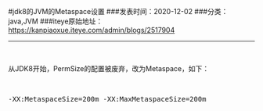 #jdk8的JVM的Metaspace设置
###发表时间：2020-12-02
###分类：java,JVM
###iteye原始地址：<a href="https://kanpiaoxue.iteye.com/admin/blogs/2517904" target="_blank">https://kanpiaoxue.iteye.com/admin/blogs/2517904</a>

---

<div class="iteye-blog-content-contain" style="font-size: 14px;"> 
 <p>&nbsp;</p> 
 <p>从JDK8开始，PermSize的配置被废弃，改为Metaspace，如下：</p> 
 <p>&nbsp;</p> 
 <pre name="code" class="java">-XX:MetaspaceSize=200m -XX:MaxMetaspaceSize=200m</pre> 
 <p>&nbsp;</p> 
</div>